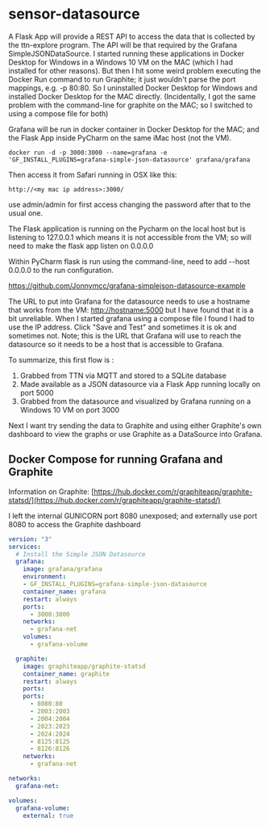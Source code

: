 # sensor-datasource

A Flask App will provide a REST API to access the data that is collected by the ttn-explore program. The API will be that required by the Grafana 
SimpleJSONDataSource. I started running these applications in Docker Desktop for Windows in a Windows 10 VM on the MAC (which I had installed for other reasons). But then I hit some weird problem executing the Docker Run command to run Graphite; it just wouldn't parse the port mappings, e.g. -p 80:80. So I uninstalled Docker Desktop for Windows and installed Docker Desktop for the MAC directly. (Incidentally, I got the same problem with the command-line for graphite on the MAC; so I switched to using a compose file for both)

Grafana will be run in docker container in Docker Desktop for the MAC; and the Flask App inside PyCharm on the same iMac host (not the VM). 

`docker run -d -p 3000:3000 --name=grafana -e 'GF_INSTALL_PLUGINS=grafana-simple-json-datasource' grafana/grafana`

Then access it from Safari running in OSX like this: 

`http://<my mac ip address>:3000/`
  
  use admin/admin for first access changing the password after that to the usual one.

The Flask application is running on the Pycharm on the local host but is listening to 127.0.0.1 which means it is not accessible from the VM; so will
need to make the flask app listen on 0.0.0.0

Within PyCharm flask is run using the command-line, need to add --host 0.0.0.0 to the run configuration.

https://github.com/Jonnymcc/grafana-simplejson-datasource-example

The URL to put into Grafana for the datasource needs to use a hostname that works from the VM: [http://hostname:5000](http://hostname:5000) but I have found that it is a bit unreliable. When I started grafana using a compose file I found I had to use the IP address. Click "Save and Test" and sometimes it is ok and sometimes not.  Note; this is the URL that Grafana will use to reach the datasource so it needs to be a host that is accessible to Grafana.

To summarize, this first flow is :

1. Grabbed from TTN via MQTT and stored to a SQLite database
2. Made available as a JSON datasource via a Flask App running locally on port 5000
3. Grabbed from the datasource and visualized by Grafana running on a Windows 10 VM on port 3000

Next I want try sending the data to Graphite and using either Graphite's own dashboard to view the graphs or use Graphite as a DataSource into Grafana.

## Docker Compose for running Grafana and Graphite

Information on Graphite: [https://hub.docker.com/r/graphiteapp/graphite-statsd/](https://hub.docker.com/r/graphiteapp/graphite-statsd/)

I left the internal GUNICORN port 8080 unexposed; and externally use port 8080 to access the Graphite dashboard

```yaml
version: "3"
services:
  # Install the Simple JSON Datasource
  grafana:
    image: grafana/grafana
    environment:
    - GF_INSTALL_PLUGINS=grafana-simple-json-datasource
    container_name: grafana
    restart: always
    ports:
      - 3000:3000
    networks:
      - grafana-net
    volumes:
      - grafana-volume

  graphite:
    image: graphiteapp/graphite-statsd
    container_name: graphite
    restart: always
    ports:
    ports:
      - 8080:80
      - 2003:2003
      - 2004:2004
      - 2023:2023
      - 2024:2024
      - 8125:8125
      - 8126:8126
    networks:
      - grafana-net

networks:
  grafana-net:

volumes:
  grafana-volume:
    external: true
```

